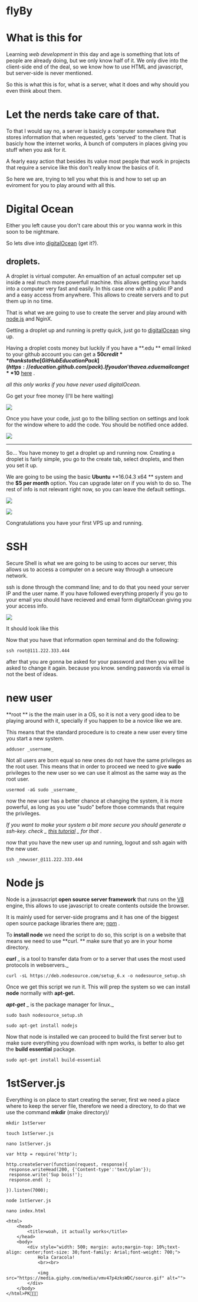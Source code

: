 # flyBy

# What is this for

Learning _web development_ in this day and age is something that lots of people are already doing, but we only know half of it. We only dive into the client-side end of the deal, so we know how to use HTML and javascript, but server-side is never mentioned.

So this is what this is for, what is a server, what it does and why should you even think about them.

# Let the nerds take care of that.

To that I would say no, a server is basicly a computer somewhere that stores information that when requested, gets 'served' to the client. That is basicly how the internet works, A bunch of computers in places giving you stuff when you ask for it. 

A fearly easy action that besides its value most people that work in projects that require a service like this don't really know the basics of it.

So here we are, trying to tell you what this is and how to set up an eviroment for you to play around with all this. 

# Digital Ocean

Either you left cause you don't care about this or you wanna work in this soon to be nightmare.

So lets dive into [digitalOcean](https://www.digitalocean.com) (get it?).

## droplets.

A droplet is virtual computer. An emualtion of an actual computer set up inside a real much more powerfull machine. this allows getting your hands into a computer very fast and easily. In this case one with a public IP and and a easy access from anywhere. This allows to create servers and to put them up in no time.

That is what we are going to use to create the server and play around with [node.js](https://nodejs.org/en/) and NginX.

Getting a droplet up and running is pretty quick, just go to [digitalOcean](https://www.digitalocean.com) sing up.

Having a droplet costs money but luckily if you have a **.edu ** email linked to your github account you can get a **$50 credit** thanks to the [GitHub Education Pack](https://education.github.com/pack) . If you don't have a .edu email can get **$10** [here](https://m.do.co/c/50edef5599af) .

 _all this only works if you have never used digitalOcean._ 

Go get your free money (I'll be here waiting)

![](https://static.notion-static.com/ae310de0d1b34e259cc523b7eff59507/Screen_Shot_2017-10-21_at_19.47.00.png)

Once you have your code, just go to the billing section on settings and look for the window where to add the code. You should be notified once added. 

![](https://static.notion-static.com/30429d230db246e0833e43eac392ec61/Screen_Shot_2017-10-21_at_19.55.24.png)

---

So... You have money to get a droplet up and running now. Creating a droplet is fairly simple, you go to the create tab, select droplets, and then you set it up.

We are going to be using the basic **Ubuntu** **16.04.3 x64 ** system and the **$5 per month** option. You can upgrade later on if you wish to do so. The rest of info is not relevant right now, so you can leave the default settings.

![](https://static.notion-static.com/7758ca3b5ab3413fa4d2c7b526f202a9/Screen_Shot_2017-10-21_at_19.36.33.png)

![](https://static.notion-static.com/11744a7e0f914b3a9a66518ed8229536/Screen_Shot_2017-10-21_at_19.36.47.png)

Congratulations you have your first VPS up and running.

# SSH

Secure Shell is what we are going to be using to acces our server, this allows us to access a computer on a secure way through a unsecure network.

ssh is done through the command line; and to do that you need your server IP and the user name. If you have followed everything properly if you go to your email you should have recieved and email form digitalOcean giving you your access info.

![](https://static.notion-static.com/06e9616fee3f45d0b6266e40116d777f/Screen_Shot_2017-10-21_at_20.20.20_copy.png)

It should look like this

Now that you have that information open terminal and do the following:

    ssh root@111.222.333.444

after that you are gonna be asked for your password and then you will be asked to change it again. because you know. sending paswords via email is not the best of ideas.

# new user

 **root ** is the the main user in a OS, so it is not a very good idea to be playing around with it, specially if you happen to be a novice like we are.

This means that the standard procedure is to create a new user every time you start a new system.

    adduser _username_

Not all users are born equal so new ones do not have the same privileges as the root user. This means that in order to proceed we need to give **sudo** privileges to the new user so we can use it almost as the same way as the root user.

    usermod -aG sudo _username_

now the new user has a better chance at changing the system, it is more powerful, as long as you use "sudo" before those commands that require the privileges.

 _If you want to make your system a bit more secure you should generate a ssh-key. check _ [_this tutorial_](https://www.digitalocean.com/community/tutorials/initial-server-setup-with-ubuntu-16-04) _ for that_ .

now that you have the new user up and running, logout and ssh again with the new user.

    ssh _newuser_@111.222.333.444

# Node js

Node is a javasacript **open source server framework** that runs on the [V8](https://developers.google.com/v8/intro) engine, this allows to use javascript to create contents outside the browser.

It is mainly used for server-side programs and it has one of the biggest open source package libraries there are; [npm](https://www.npmjs.com) .

To **install node** we need the script to do so, this script is on a website that means we need to use **curl. ** make sure that yo are in your home directory. 

 **_curl_** _ is a tool to transfer data from or to a server that uses the most used protocols in webservers._ 

    curl -sL https://deb.nodesource.com/setup_6.x -o nodesource_setup.sh

Once we get this script we run it. This will prep the system so we can install **node** normally with **apt-get.** 

 **_apt-get_** _ is the package manager for linux._ 

    sudo bash nodesource_setup.sh

    sudo apt-get install nodejs

Now that node is installed we can proceed to build the first server but to make sure everything you download with npm works, is better to also get the **build essential** package.

    sudo apt-get install build-essential

# 1stServer.js

Everything is on place to start creating the server, first we need a place where to keep the server file, therefore we need a directory, to do that we use the command **mkdir** (make directory)/

    mkdir 1stServer

    touch 1stServer.js

    nano 1stServer.js

    var http = require('http');
    
    http.createServer(function(request, response){
     response.writeHead(200, {'Content-type':'text/plan'});
     response.write('Sup bois!');
     response.end( );
    
    }).listen(7000);

    node 1stServer.js

    nano index.html

    <html>
    	<head>
    		<title>woah, it actually works</title>
    	</head>
    	<body>
    		<div style="width: 500; margin: auto;margin-top: 10%;text-align: center;font-size: 30;font-family: Arial;font-weight: 700;">
    			Hola Caracola!
    			<br><br>
    
    			<img src="https://media.giphy.com/media/vmv47p4zksWDC/source.gif" alt="">
    		</div>
    	</body>
    </html>PK 

